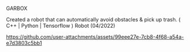 GARBOX

Created a robot that can automatically avoid obstacles & pick up trash. ( C++ | Python | Tensorflow ) Robot (04/2022)

https://github.com/user-attachments/assets/99eee27e-7cb8-4f68-a54a-e7d3803c5bb1
